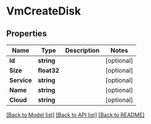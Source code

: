# VmCreateDisk

## Properties
Name | Type | Description | Notes
------------ | ------------- | ------------- | -------------
**Id** | **string** |  | [optional] 
**Size** | **float32** |  | [optional] 
**Service** | **string** |  | [optional] 
**Name** | **string** |  | [optional] 
**Cloud** | **string** |  | [optional] 

[[Back to Model list]](../README.md#documentation-for-models) [[Back to API list]](../README.md#documentation-for-api-endpoints) [[Back to README]](../README.md)



